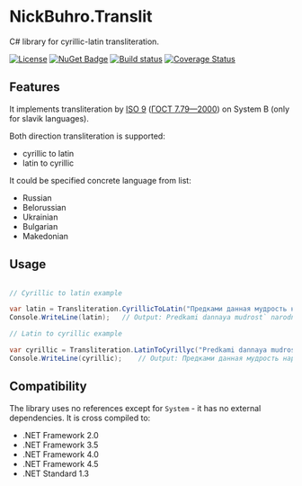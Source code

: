 # NickBuhro.Translit

C# library for cyrillic-latin transliteration.

[![License](https://img.shields.io/badge/license-MIT-red.svg)](https://raw.githubusercontent.com/nick-buhro/Translit/master/LICENSE)
[![NuGet Badge](https://buildstats.info/nuget/NickBuhro.Translit)](https://www.nuget.org/packages/NickBuhro.Translit/)
[![Build status](https://ci.appveyor.com/api/projects/status/5xxmbn82hu9762n7?svg=true)](https://ci.appveyor.com/project/nick-buhro/translit)
[![Coverage Status](https://coveralls.io/repos/github/nick-buhro/Translit/badge.svg?branch=feature%2Fcoveralls)](https://coveralls.io/github/nick-buhro/Translit?branch=feature%2Fcoveralls)

## Features

It implements transliteration by 
[ISO 9](https://en.wikipedia.org/wiki/ISO_9) 
([ГОСТ 7.79—2000](https://ru.wikipedia.org/wiki/ISO_9#.D0.93.D0.9E.D0.A1.D0.A2_7.79.E2.80.942000)) 
on System B (only for slavik languages).

Both direction transliteration is supported:
* cyrillic to latin
* latin to cyrillic

It could be specified concrete language from list:
* Russian
* Belorussian
* Ukrainian
* Bulgarian
* Makedonian

## Usage

``` C#

// Cyrillic to latin example

var latin = Transliteration.CyrillicToLatin("Предками данная мудрость народная!", Language.Russian);
Console.WriteLine(latin);	// Output: Predkami dannaya mudrost` narodnaya!

// Latin to cyrillic example

var cyrillic = Transliteration.LatinToCyrillyc("Predkami dannaya mudrost` narodnaya!", Language.Russian);
Console.WriteLine(cyrillic);	// Output: Предками данная мудрость народная!

```

## Compatibility

The library uses no references except for `System` - it has no external dependencies.
It is cross compiled to:

* .NET Framework 2.0
* .NET Framework 3.5
* .NET Framework 4.0
* .NET Framework 4.5
* .NET Standard 1.3
